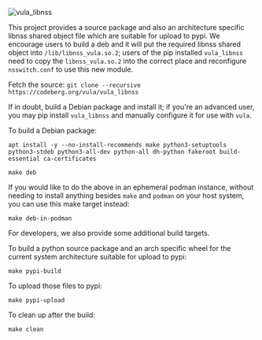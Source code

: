 ![vula_libnss](https://ci.codeberg.org/api/badges/vula/vula_libnss/status.svg "vula_libnss ci status")

This project provides a source package and also an architecture specific libnss
shared object file which are suitable for upload to pypi. We encourage users to
build a deb and it will put the required libnss shared object into
`/lib/libnss_vula.so.2`; users of the pip installed `vula_libnss` need to copy
the `libnss_vula.so.2` into the correct place and reconfigure `nsswitch.conf`
to use this new module.

Fetch the source:
```git clone --recursive https://codeberg.org/vula/vula_libnss```

If in doubt, build a Debian package and install it; if you're an advanced user,
you may pip install `vula_libnss` and manually configure it for use with
`vula`.

To build a Debian package:

```apt install -y --no-install-recommends make python3-setuptools python3-stdeb python3-all-dev python-all dh-python fakeroot build-essential ca-certificates```

```make deb```

If you would like to do the above in an ephemeral podman instance, without
needing to install anything besides `make` and `podman` on your host system,
you can use this make target instead:

```make deb-in-podman```

For developers, we also provide some additional build targets.

To build a python source package and an arch specific wheel for the current
system architecture suitable for upload to pypi:

```make pypi-build```

To upload those files to pypi:

```make pypi-upload```

To clean up after the build:

```make clean```

